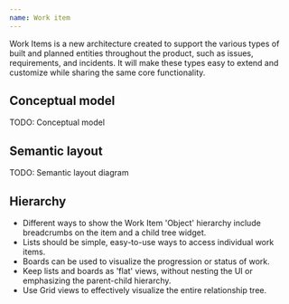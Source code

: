 ```yaml
---
name: Work item
---
```


Work Items is a new architecture created to support the various types of built and planned entities throughout the product, such as issues, requirements, and incidents. It will make these types easy to extend and customize while sharing the same core functionality.

## Conceptual model

TODO: Conceptual model

## Semantic layout

TODO: Semantic layout diagram

## Hierarchy

- Different ways to show the Work Item 'Object' hierarchy include breadcrumbs on the item and a child tree widget.
- Lists should be simple, easy-to-use ways to access individual work items.
- Boards can be used to visualize the progression or status of work.
- Keep lists and boards as 'flat' views, without nesting the UI or emphasizing the parent-child hierarchy.
- Use Grid views to effectively visualize the entire relationship tree.
